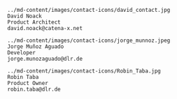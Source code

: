 
```contact_card
../md-content/images/contact-icons/david_contact.jpg
David Noack
Product Architect
david.noack@catena-x.net
```

```contact_card
../md-content/images/contact-icons/jorge_munnoz.jpeg
Jorge Muñoz Aguado
Developer
jorge.munozaguado@dlr.de
```

```contact_card
../md-content/images/contact-icons/Robin_Taba.jpg
Robin Taba
Product Owner
robin.taba@dlr.de
```
